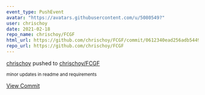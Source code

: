 ```yaml
---
event_type: PushEvent
avatar: "https://avatars.githubusercontent.com/u/5080549?"
user: chrischoy
date: 2021-02-18
repo_name: chrischoy/FCGF
html_url: https://github.com/chrischoy/FCGF/commit/0612340ead256adb5449da8088f506e947e44b4c
repo_url: https://github.com/chrischoy/FCGF
---
```


<a href='https://github.com/chrischoy' target='_blank'>chrischoy</a> pushed to <a href='https://github.com/chrischoy/FCGF' target='_blank'>chrischoy/FCGF</a>

<small>minor updates in readme and requirements</small>

<a href='https://github.com/chrischoy/FCGF/commit/0612340ead256adb5449da8088f506e947e44b4c' target='_blank'>View Commit</a>
